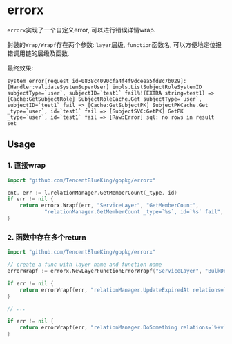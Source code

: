 # errorx

`errorx`实现了一个自定义error, 可以进行错误详情wrap.

封装的`Wrap/Wrapf`存在两个参数: `layer`层级, `function`函数名, 可以方便地定位报错调用链的层级及函数.

最终效果:

```
system error[request_id=0838c4090cfa4f4f9dceea5fd8c7b029]: [Handler:validateSystemSuperUser] impls.ListSubjectRoleSystemID subjectType=`user`, subjectID=`test1` fail%!(EXTRA string=test1) => [Cache:GetSubjectRole] SubjectRoleCache.Get subjectType=`user`, subjectID=`test1` fail => [Cache:GetSubjectPK] SubjectPKCache.Get _type=`user`, id=`test1` fail => [SubjectSVC:GetPK] GetPK _type=`user`, id=`test1` fail => [Raw:Error] sql: no rows in result set
```


## Usage

### 1. 直接wrap


```go
import "github.com/TencentBlueKing/gopkg/errorx"

cnt, err := l.relationManager.GetMemberCount(_type, id)
if err != nil {
    return errorx.Wrapf(err, "ServiceLayer", "GetMemberCount",
            "relationManager.GetMemberCount _type=`%s`, id=`%s` fail", _type, id)
}
```

### 2. 函数中存在多个return


```go
import "github.com/TencentBlueKing/gopkg/errorx"

// create a func with layer name and function name
errorWrapf := errorx.NewLayerFunctionErrorWrapf("ServiceLayer", "BulkDeleteSubjectMember")

if err != nil {
    return errorWrapf(err, "relationManager.UpdateExpiredAt relations=`%+v` fail", relations)
}

// ...

if err != nil {
    return errorWrapf(err, "relationManager.DoSomething relations=`%+v` fail", relations)
}
```
